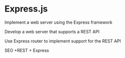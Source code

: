 # Express.js
Implement a web server using the Express framework

Develop a web server that supports a REST API

Use Express router to implement support for the REST API

SEO 
+REST  + Express 
